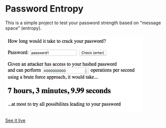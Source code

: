Password Entropy
====

This is a simple project to test your password strength based on "message space" (entropy).

![Preview](./passwordEntropy.png)

[See it live](https://sleepinginsomniac.github.io/passwordEntropy/)
